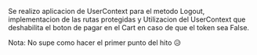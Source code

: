 Se realizo aplicacion de UserContext para el metodo Logout, 
implementacion de las rutas protegidas y 
Utilizacion del UserContext que deshabilita el boton de pagar en el Cart en caso de que el token sea False.

Nota: No supe como hacer el primer punto del hito 😥
